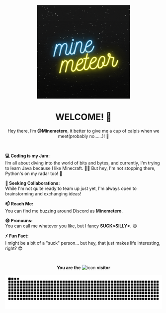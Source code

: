 <div align="center">
  <a href="https://github.com/Minemetero/Minemetero">
    <img src="head.gif" alt="head" width="300" height="300">
  </a>


# **WELCOME! 🚀**

Hey there, I’m **@Minemetero**, it better to give me a cup of calpis when we meet(probably no......)! 👋
</div>

<br/>

**💻 Coding is my Jam:**  
I’m all about diving into the world of bits and bytes, and currently, I'm trying to learn Java because I like Minecraft. 🧙‍♂️ But hey, I'm not stopping there, Python's on my radar too! 🐍

**💞 Seeking Collaborations:**  
While I'm not quite ready to team up just yet, I'm always open to brainstorming and exchanging ideas!

**📫 Reach Me:**  
You can find me buzzing around Discord as **Minemetero**.

**😄 Pronouns:**  
You can call me whatever you like, but I fancy **SUCK<**SILLY**>**. 😄

**⚡ Fun Fact:**  
I might be a bit of a "suck" person... but hey, that just makes life interesting, right? 😎

<!--- ![](https://github-readme-stats.vercel.app/api?username=Minemetero&show_icons=true) --->

<br/>

<div align="center">
  
**You are the** <img src="https://profile-counter.glitch.me/Minemetero/count.svg?comment=哼啊啊啊啊啊啊啊啊啊啊啊啊" alt="icon" width="130px"> **visitor**  
</div>

<picture>
  <source media="(prefers-color-scheme: dark)" srcset="https://raw.githubusercontent.com/Minemetero/Minemetero/output/github-contribution-grid-snake-dark.svg">
  <source media="(prefers-color-scheme: light)" srcset="https://raw.githubusercontent.com/Minemetero/Minemetero/output/github-contribution-grid-snake.svg">
  <img alt="github contribution grid snake animation" src="https://raw.githubusercontent.com/Minemetero/Minemetero/output/github-contribution-grid-snake.svg">
</picture>
